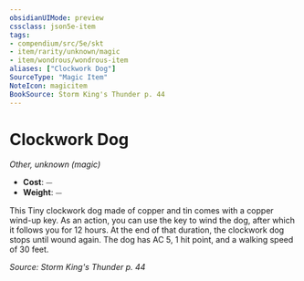 ```yaml
---
obsidianUIMode: preview
cssclass: json5e-item
tags:
- compendium/src/5e/skt
- item/rarity/unknown/magic
- item/wondrous/wondrous-item
aliases: ["Clockwork Dog"]
SourceType: "Magic Item"
NoteIcon: magicitem
BookSource: Storm King's Thunder p. 44
---
```

# Clockwork Dog
*Other, unknown (magic)*  

- **Cost**: ⏤
- **Weight**: ⏤

This Tiny clockwork dog made of copper and tin comes with a copper wind-up key. As an action, you can use the key to wind the dog, after which it follows you for 12 hours. At the end of that duration, the clockwork dog stops until wound again. The dog has AC 5, 1 hit point, and a walking speed of 30 feet.

*Source: Storm King's Thunder p. 44*